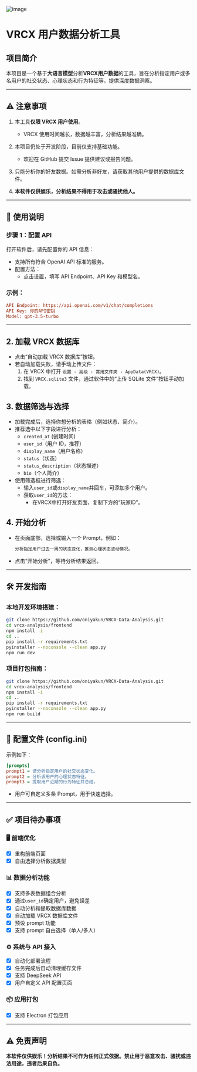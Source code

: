 ![image](https://github.com/user-attachments/assets/dba04d38-c6bd-4f13-ab0c-d4f0aab1edec)

# VRCX 用户数据分析工具

## 项目简介

本项目是一个基于**大语言模型**分析**VRCX用户数据**的工具，旨在分析指定用户或多名用户的社交状态、心理状态和行为特征等，提供深度数据洞察。

---

## ⚠️ 注意事项

1. 本工具**仅限 VRCX 用户使用**。  
   - VRCX 使用时间越长，数据越丰富，分析结果越准确。

2. 本项目仍处于开发阶段，目前仅支持基础功能。  
   - 欢迎在 GitHub 提交 Issue 提供建议或报告问题。

3. 只能分析你的好友数据。如需分析非好友，请获取其他用户提供的数据库文件。

4. **本软件仅供娱乐，分析结果不得用于攻击或骚扰他人。**

---

## 🚀 使用说明

### 步骤 1：配置 API

打开软件后，请先配置你的 API 信息：

- 支持所有符合 OpenAI API 标准的服务。
- 配置方法：
  - 点击设置，填写 API Endpoint、API Key 和模型名。

### 示例：

```ini
API Endpoint: https://api.openai.com/v1/chat/completions
API Key: 你的API密钥
Model: gpt-3.5-turbo
```

---

## 2. 加载 VRCX 数据库

- 点击“自动加载 VRCX 数据库”按钮。
- 若自动加载失败，请手动上传文件：
  1. 在 VRCX 中打开 `设置 - 高级 - 常用文件夹 - AppData(VRCX)`。
  2. 找到 `VRCX.sqlite3` 文件，通过软件中的“上传 SQLite 文件”按钮手动加载。

## 3. 数据筛选与选择

- 加载完成后，选择你想分析的表格（例如状态、简介）。
- 推荐选中以下字段进行分析：
  - `created_at` (创建时间)
  - `user_id`（用户 ID，推荐）
  - `display_name`（用户名称）
  - `status`（状态）
  - `status_description`（状态描述）
  - `bio`（个人简介）
- 使用筛选框进行筛选：
  - 输入`user_id`或`display_name`并回车，可添加多个用户。
  - 获取`user_id`的方法：
    - 在VRCX中打开好友页面，复制下方的“玩家ID”。

## 4. 开始分析

- 在页面底部，选择或输入一个 Prompt，例如：
  ```markdown
  分析指定用户过去一周的状态变化，推测心理状态波动情况。
  ```
- 点击“开始分析”，等待分析结果返回。

---

## 🛠 开发指南

### 本地开发环境搭建：

```bash
git clone https://github.com/oniyakun/VRCX-Data-Analysis.git
cd vrcx-analysis/frontend
npm install -i
cd ..
pip install -r requirements.txt
pyinstaller --noconsole --clean app.py
npm run dev
```

### 项目打包指南：

```bash
git clone https://github.com/oniyakun/VRCX-Data-Analysis.git
cd vrcx-analysis/frontend
npm install -i
cd ..
pip install -r requirements.txt
pyinstaller --noconsole --clean app.py
npm run build
```

---

## 📌 配置文件 (config.ini)

示例如下：

```ini
[prompts]
prompt1 = 请分析指定用户的社交状态变化。
prompt2 = 分析该用户的心理状态特征。
prompt3 = 提取用户近期的行为特征并总结。
```

- 用户可自定义多条 Prompt，用于快速选择。

---

## ✅ 项目待办事项

### 🖥 前端优化
- [x] 重构前端页面
- [x] 自由选择分析数据类型

### 📊 数据分析功能
- [x] 支持多表数据组合分析
- [x] 通过`user_id`确定用户，避免误差
- [x] 自动分析和提取数据库数据
- [x] 自动加载 VRCX 数据库文件
- [x] 预设 prompt 功能
- [x] 支持 prompt 自由选择（单人/多人）

### ⚙️ 系统与 API 接入
- [x] 自动化部署流程
- [x] 任务完成后自动清理缓存文件
- [x] 支持 DeepSeek API
- [x] 用户自定义 API 配置页面

### 📦 应用打包
- [x] 支持 Electron 打包应用

---

## ⚠️ 免责声明

**本软件仅供娱乐！分析结果不可作为任何正式依据。禁止用于恶意攻击、骚扰或违法用途，违者后果自负。**
